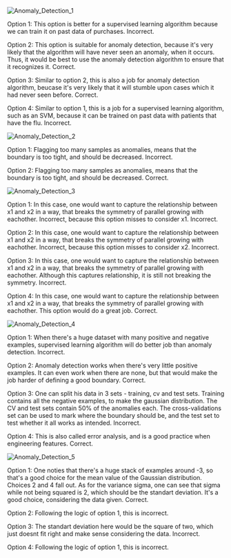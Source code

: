![Anomaly_Detection_1](https://github.com/VladStoyanoff/Stanford_Machine_Learning_Coursera/blob/main/Week_9/Quizzes/Anomaly_Detection_1.png)

Option 1: This option is better for a supervised learning algorithm because we can train it on past data of purchases. Incorrect.

Option 2: This option is suitable for anomaly detection, because it's very likely that the algorithm will have never seen an anomaly, when it occurs. Thus, it would be best to use the anomaly detection algorithm to ensure that it recognizes it. Correct.

Option 3: Similar to option 2, this is also a job for anomaly detection algorithm, beucase it's very likely that it will stumble upon cases which it had never seen before. Correct.

Option 4: Similar to option 1, this is a job for a supervised learning algorithm, such as an SVM,  because it can be trained on past data with patients that have the flu. Incorrect.

![Anomaly_Detection_2](https://github.com/VladStoyanoff/Stanford_Machine_Learning_Coursera/blob/main/Week_9/Quizzes/Anomaly_Detection_2.png)

Option 1: Flagging too many samples as anomalies, means that the boundary is too tight, and should be decreased. Incorrect.

Option 2: Flagging too many samples as anomalies, means that the boundary is too tight, and should be decreased. Correct.

![Anomaly_Detection_3](https://github.com/VladStoyanoff/Stanford_Machine_Learning_Coursera/blob/main/Week_9/Quizzes/Anomaly_Detection_3.png)

Option 1: In this case, one would want to capture the relationship between x1 and x2 in a way, that breaks the symmetry of parallel growing with eachother. Incorrect, because this option misses to consider x1. Incorrect.

Option 2: In this case, one would want to capture the relationship between x1 and x2 in a way, that breaks the symmetry of parallel growing with eachother. Incorrect, because this option misses to consider x2. Incorrect.

Option 3: In this case, one would want to capture the relationship between x1 and x2 in a way, that breaks the symmetry of parallel growing with eachother. Although this captures relationship, it is still not breaking the symmetry. Incorrect.

Option 4: In this case, one would want to capture the relationship between x1 and x2 in a way, that breaks the symmetry of parallel growing with eachother. This option would do a great job. Correct.

![Anomaly_Detection_4](https://github.com/VladStoyanoff/Stanford_Machine_Learning_Coursera/blob/main/Week_9/Quizzes/Anomaly_Detection_4.png)

Option 1: When there's a huge dataset with many positive and negative examples, supervised learning algorithm will do better job than anomaly detection. Incorrect.

Option 2: Anomaly detection works when there's very little positive examples. It can even work when there are none, but that would make the job harder of defining a good boundary. Correct.

Option 3: One can split his data in 3 sets - training, cv and test sets. Training contains all the negative examples, to make the gaussian distribution. The CV and test sets contain 50% of the anomalies each. The cross-validations set can be used to mark where the boundary should be, and the test set to test whether it all works as intended. Incorrect.

Option 4: This is also called error analysis, and is a good practice when engineering features. Correct. 

![Anomaly_Detection_5](https://github.com/VladStoyanoff/Stanford_Machine_Learning_Coursera/blob/main/Week_9/Quizzes/Anomaly_Detection_5.png)

Option 1: One noties that there's a huge stack of examples around -3, so that's a good choice for the mean value of the Gaussian distribution. Choices 2 and 4 fall out. As for the variance sigma, one can see that sigma while not being squared is 2, which should be the standart deviation. It's a good choice, considering the data given. Correct. 

Option 2: Following the logic of option 1, this is incorrect. 

Option 3: The standart deviation here would be the square of two, which just doesnt fit right and make sense considering the data. Incorrect. 

Option 4: Following the logic of option 1, this is incorrect.

